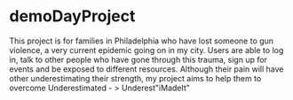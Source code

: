# demoDayProject
This project is for families in Philadelphia who have lost someone to gun violence, a very current epidemic going on in my city. 
Users are able to log in, talk to other people who have gone through this trauma, sign up for events and be exposed to different resources. 
Although their pain will have other underestimating their strength, my project aims to help them to overcome 
Underestimated - > Underest"iMadeIt"
